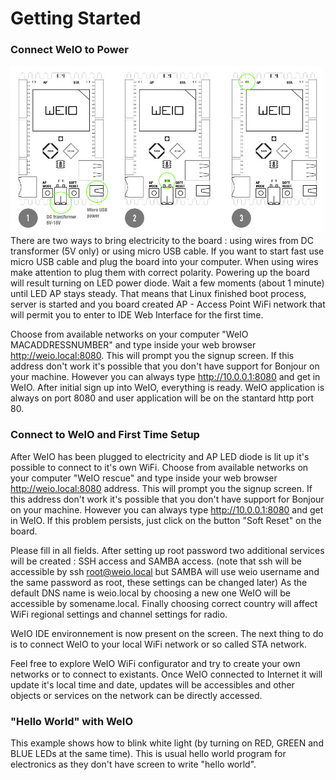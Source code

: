 Getting Started
===============

### Connect WeIO to Power
![WeIO Power](images/power.jpg)
There are two ways to bring electricity to the board : using wires from DC transformer (5V only) or using micro USB cable. If you want to start fast use micro USB cable and plug the board into your computer. When using wires make attention to plug them with correct polarity. Powering up the board will result turning on LED power diode. Wait a few moments (about 1 minute) until LED AP stays steady. That means that Linux finished boot process, server is started and you board created AP - Access Point WiFi network that will permit you to enter to IDE Web Interface for the first time.

Choose from available networks on your computer "WeIO MACADDRESSNUMBER" and type inside your web browser http://weio.local:8080. This will prompt you the signup screen. If this address don't work it's possible that you don't have support for Bonjour on your machine. However you can always type http://10.0.0.1:8080 and get in WeIO.
After initial sign up into WeIO, everything is ready. WeIO application is always on port 8080 and user application will be on the stantard http port 80.

### Connect to WeIO and First Time Setup
After WeIO has been plugged to electricity and AP LED diode is lit up it's possible to connect to it's own WiFi.
Choose from available networks on your computer "WeIO rescue" and type inside your web browser http://weio.local:8080 address.
This will prompt you the signup screen. If this address don't work it's possible that you don't have support for Bonjour on your machine.
However you can always type http://10.0.0.1:8080 and get in WeIO. If this problem persists, just click on the button "Soft Reset" on the board.

Please fill in all fields. After setting up root password two additional services will be created : SSH access and SAMBA access. (note that ssh will be accessible by ssh root@weio.local but SAMBA will use weio username and the same password as root, these settings can be changed later) As the default DNS name is weio.local by choosing a new one WeIO will be accessible by somename.local. Finally choosing correct country will affect WiFi regional settings and channel settings for radio.

WeIO IDE environnement is now present on the screen. The next thing to do is to connect WeIO to your local WiFi network or so called STA network.

Feel free to explore WeIO WiFi configurator and try to create your own networks or to connect to existants. Once WeIO connected to Internet it will update it's local time and date, updates will be accessibles and other objects or services on the network can be directly accessed.

### "Hello World" with WeIO
This example shows how to blink white light (by turning on RED, GREEN and BLUE LEDs at the same time).
This is usual hello world program for electronics as they don't have screen to write "hello world".
